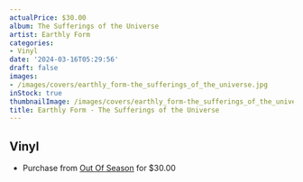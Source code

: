 ```yaml
---
actualPrice: $30.00
album: The Sufferings of the Universe
artist: Earthly Form
categories:
- Vinyl
date: '2024-03-16T05:29:56'
draft: false
images:
- /images/covers/earthly_form-the_sufferings_of_the_universe.jpg
inStock: true
thumbnailImage: /images/covers/earthly_form-the_sufferings_of_the_universe-thumb.jpg
title: Earthly Form - The Sufferings of the Universe
---
```


## Vinyl
* Purchase from [Out Of Season](https://www.outofseasonlabel.com/products/earthly-form-the-sufferings-of-the-universe-vinyl-lp) for $30.00
